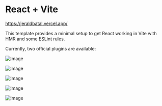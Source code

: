 # React + Vite

<a href="https://jeraldbatal.vercel.app/" target="_blank">https://jeraldbatal.vercel.app/</a>

This template provides a minimal setup to get React working in Vite with HMR and some ESLint rules.

Currently, two official plugins are available:

![image](https://github.com/jeraldbatal22/new-updated-portfolio/assets/80327905/bb02a9f5-027b-4193-b683-043025e86323)

![image](https://github.com/jeraldbatal22/new-updated-portfolio/assets/80327905/e402fab1-bb09-4c5b-99c7-b95c3055cb32)

![image](https://github.com/jeraldbatal22/new-updated-portfolio/assets/80327905/0577966c-e391-4c25-980b-796c165a4cdf)

![image](https://github.com/jeraldbatal22/new-updated-portfolio/assets/80327905/d52edab2-33b0-42a0-8556-6e9e5243796c)

![image](https://github.com/jeraldbatal22/new-updated-portfolio/assets/80327905/a983535a-0e83-4337-b121-3fad468a3abf)
